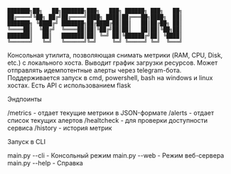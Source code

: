 ```
███████╗██╗   ██╗███████╗███╗   ███╗ ██████╗ ███╗   ██╗
██╔════╝╚██╗ ██╔╝██╔════╝████╗ ████║██╔═══██╗████╗  ██║
███████╗ ╚████╔╝ ███████╗██╔████╔██║██║   ██║██╔██╗ ██║
╚════██║  ╚██╔╝  ╚════██║██║╚██╔╝██║██║   ██║██║╚██╗██║
███████║   ██║   ███████║██║ ╚═╝ ██║╚██████╔╝██║ ╚████║
╚══════╝   ╚═╝   ╚══════╝╚═╝     ╚═╝ ╚═════╝ ╚═╝  ╚═══╝
```



Консольная утилита, позволяющая снимать метрики (RAM, CPU, Disk, etc.) с локального хоста.
Выводит график загрузки ресурсов. Может отправлять идемпотентные алерты через telegram-бота. Поддерживается запуск в cmd, powershell, bash на windows и linux хостах. Есть API с использованием flask

Эндпоинты

/metrics - отдает текущие метрики в JSON-формате
/alerts - отдает список текущих алертов 
/healtcheck - для проверки доступности сервиса
/history - история метрик


Запуск в CLI

main.py --cli - Консольный режим
main.py --web - Режим веб-сервера
main.py --help - Справка










